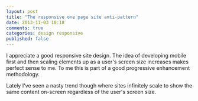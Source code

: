 ```yaml
---
layout: post
title: "The responsive one page site anti-pattern"
date: 2013-11-03 10:18
comments: true
categories: design responsive
published: false
---
```


I appreciate a good responsive site design. The idea of developing mobile first and then scaling elements up as a user's screen size increases makes perfect sense to me. To me this is part of a good progressive enhancement methodology.

Lately I've seen a nasty trend though where sites infinitely scale to show the same content on-screen regardless of the user's screen size.
